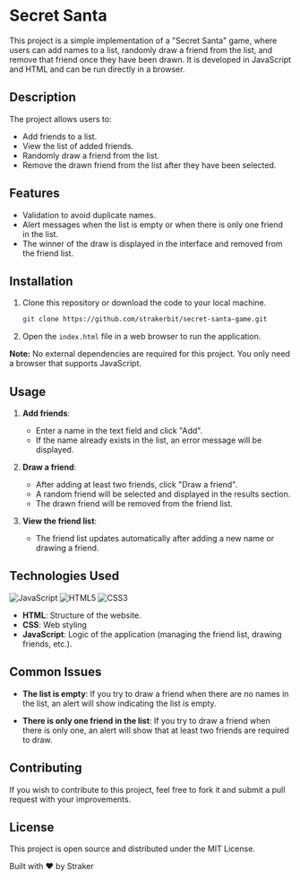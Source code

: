 # Secret Santa

This project is a simple implementation of a "Secret Santa" game, where users can add names to a list, randomly draw a friend from the list, and remove that friend once they have been drawn. It is developed in JavaScript and HTML and can be run directly in a browser.

## Description

The project allows users to:
- Add friends to a list.
- View the list of added friends.
- Randomly draw a friend from the list.
- Remove the drawn friend from the list after they have been selected.

## Features

- Validation to avoid duplicate names.
- Alert messages when the list is empty or when there is only one friend in the list.
- The winner of the draw is displayed in the interface and removed from the friend list.

## Installation

1. Clone this repository or download the code to your local machine.
   
   ```bash
   git clone https://github.com/strakerbit/secret-santa-game.git
   ```
2. Open the `index.html` file in a web browser to run the application.

**Note:** No external dependencies are required for this project. You only need a browser that supports JavaScript.

## Usage

1. **Add friends**: 
   - Enter a name in the text field and click "Add".
   - If the name already exists in the list, an error message will be displayed.

2. **Draw a friend**:
   - After adding at least two friends, click "Draw a friend".
   - A random friend will be selected and displayed in the results section.
   - The drawn friend will be removed from the friend list.

3. **View the friend list**: 
   - The friend list updates automatically after adding a new name or drawing a friend.

## Technologies Used

![JavaScript](https://img.shields.io/badge/javascript-%23323330.svg?style=for-the-badge&logo=javascript&logoColor=%23F7DF1E) ![HTML5](https://img.shields.io/badge/html5-%23E34F26.svg?style=for-the-badge&logo=html5&logoColor=white) ![CSS3](https://img.shields.io/badge/css3-%231572B6.svg?style=for-the-badge&logo=css3&logoColor=white)  


- **HTML**: Structure of the website.
- **CSS**: Web styling
- **JavaScript**: Logic of the application (managing the friend list, drawing friends, etc.).

## Common Issues

- **The list is empty**: If you try to draw a friend when there are no names in the list, an alert will show indicating the list is empty.
  
- **There is only one friend in the list**: If you try to draw a friend when there is only one, an alert will show that at least two friends are required to draw.

## Contributing

If you wish to contribute to this project, feel free to fork it and submit a pull request with your improvements.

## License

This project is open source and distributed under the MIT License.


Built with ❤️ by Straker
